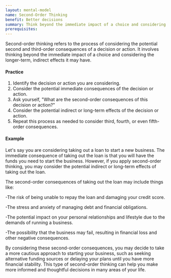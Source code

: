 ```yaml
---
layout: mental-model
name: Second-Order Thinking
benefit: Better decisions
summary: Think beyond the immediate impact of a choice and considering the longer-term, indirect effects.
prerequisites:
---
```

Second-order thinking refers to the process of considering the potential second and third-order consequences of a decision or action. It involves thinking beyond the immediate impact of a choice and considering the longer-term, indirect effects it may have.


#### Practice

1. Identify the decision or action you are considering.
2. Consider the potential immediate consequences of the decision or action.
3. Ask yourself, "What are the second-order consequences of this decision or action?"
4. Consider the potential indirect or long-term effects of the decision or action.
5. Repeat this process as needed to consider third, fourth, or even fifth-order consequences.


#### Example

Let's say you are considering taking out a loan to start a new business. The immediate consequence of taking out the loan is that you will have the funds you need to start the business. However, if you apply second-order thinking, you may consider the potential indirect or long-term effects of taking out the loan.

The second-order consequences of taking out the loan may include things like:

-The risk of being unable to repay the loan and damaging your credit score.

-The stress and anxiety of managing debt and financial obligations.

-The potential impact on your personal relationships and lifestyle due to the demands of running a business.

-The possibility that the business may fail, resulting in financial loss and other negative consequences.

By considering these second-order consequences, you may decide to take a more cautious approach to starting your business, such as seeking alternative funding sources or delaying your plans until you have more financial stability. This type of second-order thinking can help you make more informed and thoughtful decisions in many areas of your life.
